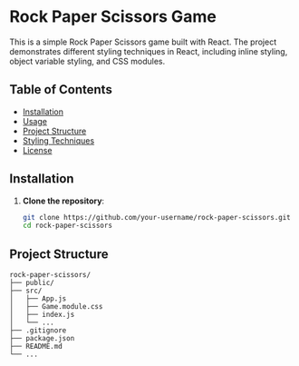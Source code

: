 # Rock Paper Scissors Game

This is a simple Rock Paper Scissors game built with React. The project demonstrates different styling techniques in React, including inline styling, object variable styling, and CSS modules.

## Table of Contents

- [Installation](#installation)
- [Usage](#usage)
- [Project Structure](#project-structure)
- [Styling Techniques](#styling-techniques)
- [License](#license)

## Installation

1. **Clone the repository**:
   ```bash
   git clone https://github.com/your-username/rock-paper-scissors.git
   cd rock-paper-scissors

## Project Structure
```text
rock-paper-scissors/
├── public/
├── src/
│   ├── App.js
│   ├── Game.module.css
│   ├── index.js
│   └── ...
├── .gitignore
├── package.json
├── README.md
└── ...
```
